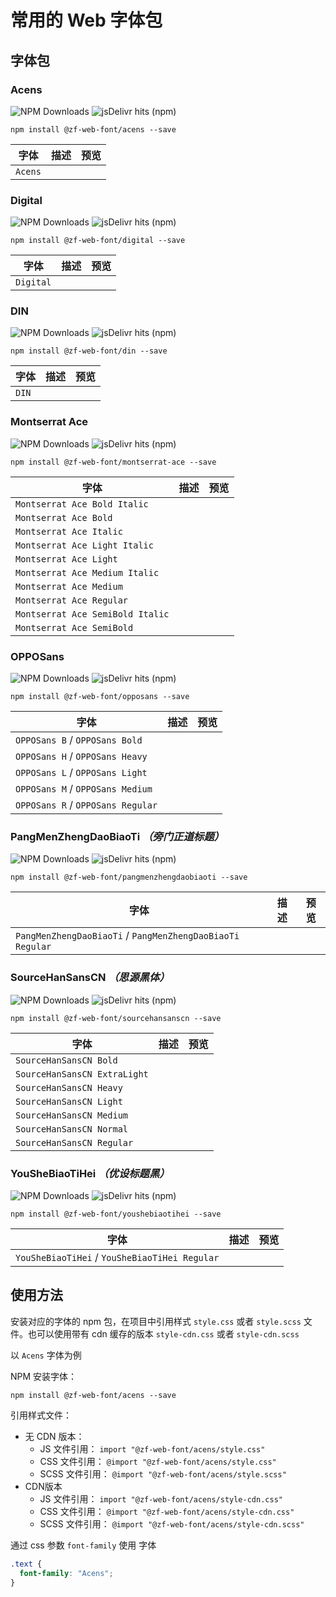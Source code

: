 # 常用的 Web 字体包


## 字体包


### Acens

![NPM Downloads](https://img.shields.io/npm/dw/%40zf-web-font%2Facens)
![jsDelivr hits (npm)](https://img.shields.io/jsdelivr/npm/hw/%40zf-web-font%2Facens)

```shell
npm install @zf-web-font/acens --save
```

| 字体 | 描述 | 预览 |
| -- | -- | -- |
| `Acens` | |


### Digital

![NPM Downloads](https://img.shields.io/npm/dw/%40zf-web-font%2Fdigital)
![jsDelivr hits (npm)](https://img.shields.io/jsdelivr/npm/hw/%40zf-web-font%2Fdigital)

```shell
npm install @zf-web-font/digital --save
```

| 字体 | 描述 | 预览 |
| -- | -- | -- |
| `Digital` | |


### DIN

![NPM Downloads](https://img.shields.io/npm/dw/%40zf-web-font%2Fdin)
![jsDelivr hits (npm)](https://img.shields.io/jsdelivr/npm/hw/%40zf-web-font%2Fdin)

```shell
npm install @zf-web-font/din --save
```

| 字体 | 描述 | 预览 |
| -- | -- | -- |
| `DIN` | |


### Montserrat Ace

![NPM Downloads](https://img.shields.io/npm/dw/%40zf-web-font%2Fmontserrat-ace)
![jsDelivr hits (npm)](https://img.shields.io/jsdelivr/npm/hw/%40zf-web-font%2Fmontserrat-ace)

```shell
npm install @zf-web-font/montserrat-ace --save
```

| 字体 | 描述 | 预览 |
| -- | -- | -- |
| `Montserrat Ace Bold Italic` | |
| `Montserrat Ace Bold` | |
| `Montserrat Ace Italic` | |
| `Montserrat Ace Light Italic` | |
| `Montserrat Ace Light` | |
| `Montserrat Ace Medium Italic` | |
| `Montserrat Ace Medium` | |
| `Montserrat Ace Regular` | |
| `Montserrat Ace SemiBold Italic` | |
| `Montserrat Ace SemiBold` | |


### OPPOSans

![NPM Downloads](https://img.shields.io/npm/dw/%40zf-web-font%2Fopposans)
![jsDelivr hits (npm)](https://img.shields.io/jsdelivr/npm/hw/%40zf-web-font%2Fopposans)

```shell
npm install @zf-web-font/opposans --save
```

| 字体 | 描述 | 预览 |
| -- | -- | -- |
| `OPPOSans B` / `OPPOSans Bold` | |
| `OPPOSans H` / `OPPOSans Heavy` | |
| `OPPOSans L` / `OPPOSans Light` | |
| `OPPOSans M` / `OPPOSans Medium` | |
| `OPPOSans R` / `OPPOSans Regular` | |


### PangMenZhengDaoBiaoTi *（旁门正道标题）*

![NPM Downloads](https://img.shields.io/npm/dw/%40zf-web-font%2Fpangmenzhengdaobiaoti)
![jsDelivr hits (npm)](https://img.shields.io/jsdelivr/npm/hw/%40zf-web-font%2Fpangmenzhengdaobiaoti)

```shell
npm install @zf-web-font/pangmenzhengdaobiaoti --save
```

| 字体 | 描述 | 预览 |
| -- | -- | -- |
| `PangMenZhengDaoBiaoTi` / `PangMenZhengDaoBiaoTi Regular` | |


### SourceHanSansCN *（思源黑体）*

![NPM Downloads](https://img.shields.io/npm/dw/%40zf-web-font%2Fsourcehansanscn)
![jsDelivr hits (npm)](https://img.shields.io/jsdelivr/npm/hw/%40zf-web-font%2Fsourcehansanscn)

```shell
npm install @zf-web-font/sourcehansanscn --save
```

| 字体 | 描述 | 预览 |
| -- | -- | -- |
| `SourceHanSansCN Bold` | |
| `SourceHanSansCN ExtraLight` | |
| `SourceHanSansCN Heavy` | |
| `SourceHanSansCN Light` | |
| `SourceHanSansCN Medium` | |
| `SourceHanSansCN Normal` | |
| `SourceHanSansCN Regular` | |


### YouSheBiaoTiHei *（优设标题黑）*

![NPM Downloads](https://img.shields.io/npm/dw/%40zf-web-font%2Fyoushebiaotihei)
![jsDelivr hits (npm)](https://img.shields.io/jsdelivr/npm/hw/%40zf-web-font%2Fyoushebiaotihei)

```shell
npm install @zf-web-font/youshebiaotihei --save
```

| 字体 | 描述 | 预览 |
| -- | -- | -- |
| `YouSheBiaoTiHei` / `YouSheBiaoTiHei Regular` | |


## 使用方法

安装对应的字体的 npm 包，在项目中引用样式 `style.css` 或者 `style.scss` 文件。也可以使用带有 cdn 缓存的版本 `style-cdn.css` 或者 `style-cdn.scss`

以 `Acens` 字体为例

NPM 安装字体：

```shell
npm install @zf-web-font/acens --save
```

引用样式文件：

* 无 CDN 版本：
  * JS 文件引用： `import "@zf-web-font/acens/style.css"`
  * CSS 文件引用： `@import "@zf-web-font/acens/style.css"`
  * SCSS 文件引用： `@import "@zf-web-font/acens/style.scss"`
* CDN版本
  * JS 文件引用： `import "@zf-web-font/acens/style-cdn.css"`
  * CSS 文件引用： `@import "@zf-web-font/acens/style-cdn.css"`
  * SCSS 文件引用： `@import "@zf-web-font/acens/style-cdn.scss"`

通过 css 参数 `font-family` 使用 字体

```css
.text {
  font-family: "Acens";
}
